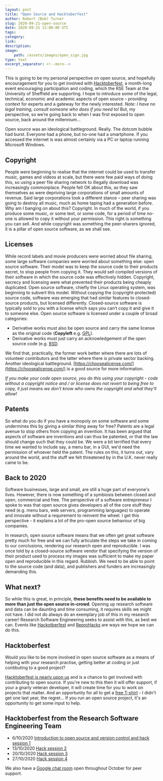 ```yaml
---
layout: post
title: "Open Source and Hacktoberfest"
author: Robert (Bob) Turner
slug: 2020-09-21-open-source
date: 2020-09-21 12:00:00 UTC
tags:
category:
link:
description:
image:
    path: /assets/images/open_sign.jpg
type: text
excerpt_separator: <!--more-->
---
```


This is going to be my personal perspective on open source, and hopefully encouragement for you to get involved with [Hacktoberfest](https://hacktoberfest.digitalocean.com/), a month-long event encouraging participation and coding, which the RSE Team at the University of Sheffield are supporting. I hope to introduce some of the legal, technical, economic and academic aspects of open source – providing context for experts and a gateway for the newly interested. *Note: I have no legal training, consult someone who does if you need to!* But, my perspective, so we’re going back to when I was first exposed to open source, back around the millennium…

<!--more-->

Open source was an ideological battleground. Really. The dotcom bubble had burst. Everyone had a phone, but no-one had a smartphone. If you accessed the internet is was almost certainly via a PC or laptop running Microsoft Windows.

## Copyright

People were beginning to realise that the internet could be used to transfer music, games and videos at scale, but there were few paid ways of doing this, so using a peer file sharing network to illegally download was increasingly commonplace. People felt OK about this, as they saw themselves as were depriving large corporations of small amounts of revenue. Said large corporations took a different stance – peer sharing was going to destroy all music, much as home taping had a generation before. Why am I banging on about this? Copyright. In much of the world, if you produce some music, or some text, or some code, for a period of time no-one is allowed to copy it without your permission. This right is something you can sell. And while copyright was something the peer-sharers ignored, it is a pillar of open source software, as we shall see.

## Licenses

While record labels and movie producers were worried about file sharing, some large software companies were worried about something else: open source software. Their model was to keep the source code to their products secret, to stop people from copying it. They would sell compiled versions of their software in which the source code was effectively hidden. Copyright, secrecy and licensing were what prevented their products being cheaply duplicated. Open source software, chiefly the Linux operating system, was beginning to subvert this model. Without copying the (copyright-protected) source code, software was emerging that had similar features to closed-source products, but licensed differently. Closed-source software is typically sold to you with a license which says you can’t copy it and give it to someone else. Open source software is licensed under a couple of broad categories:

- Derivative works must also be open source and carry the same license as the original code (**Copyleft** e.g. [GPL](https://www.gnu.org/licenses/gpl-3.0.en.html)).
- Derivative works must just carry an acknowledgement of the open source code (e.g. [BSD](https://opensource.org/licenses/BSD-3-Clause).

We find that, practically, the former work better where there are lots of volunteer contributors and the latter where there is private sector backing. Another ideological battleground. [https://choosealicense.com/](https://choosealicense.com/) is a good source for more information.

*If you make your code open source, you do this using your copyright - code without a copyright notice and / or license does not revert to being free to copy, it just means we don't know who owns the copyright and what they'll allow!*

## Patents

So what do you do if you have a monopoly on some software and some undermines this by giving a similar thing away for free? Patents are a legal avenue to stop others from copying an invention. It has been argued that aspects of software are inventions and can thus be patented, or that the law should change such that they could be. We were a bit terrified that every time we wanted to include say, a menu bar, in a GUI, we'd need the permission of whoever held the patent. The rules on this, it turns out, vary around the world, and the stuff we felt threatened by in the U.K. never really came to be.

## Back to 2020

Software businesses, large and small, are still a huge part of everyone's lives. However, there is now something of a symbiosis between closed and open, commercial and free. The perspective of a software entrepreneur I spoke to was that open source gives developers all of the core stuff they need (e.g. menu bars, web servers, programming languages) to operate and innovate without a requirement to reinvent the wheel. I get this perspective - it explains a lot of the pro-open source behaviour of big companies.

In research, open source software means that we often get great software pretty much for free and we can fully articulate the steps we take in coming to our conclusions, rendering our research open and reproducible. I was once told by a closed-source software vendor that specifying the version of their product used to process my images was sufficient to make my paper open and reproducible in this regard. Rubbish. We need to be able to point to the source code (and data), and publishers and funders are increasingly demanding this.

## What next?

So while this is great, in principle, **these benefits need to be available to more than just the open source in-crowd**. Opening up research software and data can be daunting and time consuming, it requires skills we might not have. I did not do always do an exemplary job of this in my research career! Research Software Engineering seeks to assist with this, as best we can. Events like [Hackotberfest](../../training/workshop/2020-10-06-hacktoberfest-2020/) and [ReproHacks](https://n8cir.org.uk/news/reprohacks/) are ways we hope we can do this.

## Hacktoberfest

Would you like to be more involved in open source software as a means of helping with your research practise, getting better at coding or just contibuting to a good project?

[Hacktoberfest is nearly upon us](../../training/workshop/2020-10-06-hacktoberfest-2020/) and is a chance to get involved with contributing to open source. If you're new to this then it will offer support, if your a gnarly veteran developer, it will create time for you to work on projects that matter. And an opportunity for all to get a [free T-shirt](https://hacktoberfest.digitalocean.com/) - I didn't get one last year, the regret... If you run an open source project, it's an opportunity to get some input to help.

## Hacktoberfest from the Research Software Engineering Team

* 6/10/2020 [Introduction to open source and version control and hack session 1](../../training/workshop/2020-10-06-hacktoberfest/)
* 13/10/2020 [Hack session 2](../../training/workshop/2020-10-13-hacktoberfest/)
* 20/10/2020 [Hack session 3](../../training/workshop/2020-10-20-hacktoberfest/)
* 27/10/2020 [Hack session 4](../../training/workshop/2020-10-27-hacktoberfest/)

We also have a [Google chat room](https://chat.google.com/u/1/room/AAAACIgHIK0) open throughout October for peer support.
